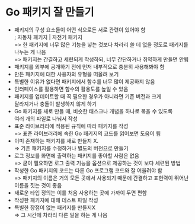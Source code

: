 # Go 패키지 잘 만들기

- 패키지의 구성 요소들이 어떤 식으로든 서로 관련이 있어야 함  
; 자동차 패키지 | 자전거 패키지  
=> 한 패키지에 너무 많은 기능을 넣는 것보다 차라리 쓸 데 없을 정도로 패키지를  
나누는 게 나음  
=> 패키지는 간결하고 세련되게 작성하되, 너무 간단하거나 취약하게 만들면 안됨  
- 패키지를 외부에 공개하기 전에 먼저 내부적으로 충분히 사용해봐야 함  
- 만든 패키지에 대한 사용자의 유형을 떠올려 보기  
- 특별한 이유가 없다면 패키지에서 함수를 너무 많이 제공하지 않음  
- 인터페이스를 활용하면 함수의 활용도를 높일 수 있음  
- 패키지를 업데이트할 때 꼭 필요한 경우가 아니라면 기존 버전과 크게  
달라지거나 충돌이 발생하지 않게 하기  
- Go 패키지를 새로 만들 때, 비슷한 태스크나 개념을 하나로 묶을 수 있도록  
여러 개의 파일로 나눠서 작성  
- 표준 라이브러리에 적용된 규칙에 따라 패키지를 작성  
=> 표준 라이브러리에 속한 Go 패키지의 코드를 읽어보면 도움이 됨  
- 이미 존재하는 패키지를 새로 만들지 X.  
=> 기존 패키지를 수정하거나 별도의 버전으로 만들기  
- 로그 정보를 화면에 출력하는 패키지를 좋아할 사람은 없음  
=> 굳이 필요하면 로그 출력 기능을 옵션으로 제공하는 것이 보다 세련된 방법  
- 작성한 Go 패키지의 코드는 다른 Go 프로그램 코드와 잘 어울려야 함  
=> 패키지의 이름은 거의 모든 곳에서 사용되기 때문에 간결하고 표현력이 뛰어난  
이름을 짓는 것이 좋음  
- 새로운 타입 정의는 이를 처음 사용하는 곳에 가까이 두면 편함  
- 작성한 패키지에 대해 테스트 파일 작성  
- 특별한 장점이 없는 패키지를 만들지X  
=> 그 시간에 차라리 다른 일을 하는 게 나음